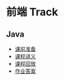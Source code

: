 # 前端 Track

## Java

- [课前准备](/frontend/java/Environment_Setup)
- [课程讲义](/frontend/java/Java_introduction)
- [课程回放](https://www.bilibili.com/video/BV1gXbzzHE97?vd_source=115a6db3c3c6b2f9b1775d00ac8a2724)
- [作业答案](https://github.com/sast-summer-training-2025/sast-summer-training-2025.github.io/tree/main/docs/frontend/java/answer)
